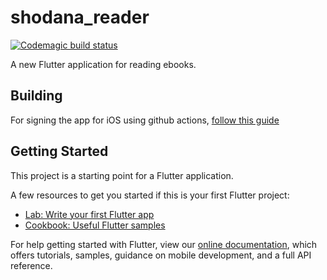 # shodana_reader

[![Codemagic build status](https://api.codemagic.io/apps/60bdd48f362aacd018426ed3/60bdd48f362aacd018426ed2/status_badge.svg)](https://codemagic.io/apps/60bdd48f362aacd018426ed3/60bdd48f362aacd018426ed2/latest_build)

A new Flutter application for reading ebooks.

## Building
For signing the app for iOS using github actions, [follow this guide](https://docs.github.com/en/actions/guides/installing-an-apple-certificate-on-macos-runners-for-xcode-development)

## Getting Started

This project is a starting point for a Flutter application.

A few resources to get you started if this is your first Flutter project:

- [Lab: Write your first Flutter app](https://flutter.dev/docs/get-started/codelab)
- [Cookbook: Useful Flutter samples](https://flutter.dev/docs/cookbook)

For help getting started with Flutter, view our
[online documentation](https://flutter.dev/docs), which offers tutorials,
samples, guidance on mobile development, and a full API reference.
